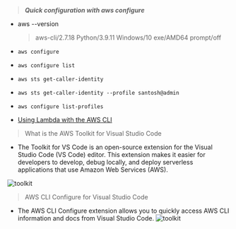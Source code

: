 
> **_Quick configuration with aws configure_**

- aws --version

  > aws-cli/2.7.18 Python/3.9.11 Windows/10 exe/AMD64 prompt/off

- `aws configure`
- `aws configure list`
- `aws sts get-caller-identity`
- `aws sts get-caller-identity --profile santosh@admin`
- `aws configure list-profiles`

- [Using Lambda with the AWS CLI](https://docs.aws.amazon.com/lambda/latest/dg/gettingstarted-awscli.html)

> What is the AWS Toolkit for Visual Studio Code

- The Toolkit for VS Code is an open-source extension for the Visual Studio Code (VS Code) editor. This extension makes it easier for developers to develop, debug locally, and deploy serverless applications that use Amazon Web Services (AWS).

![toolkit](./image/aws-toolkit.PNG)

> AWS CLI Configure for Visual Studio Code

- The AWS CLI Configure extension allows you to quickly access AWS CLI information and docs from Visual Studio Code.
  ![toolkit](./image/aws-toolkit.PNG)
